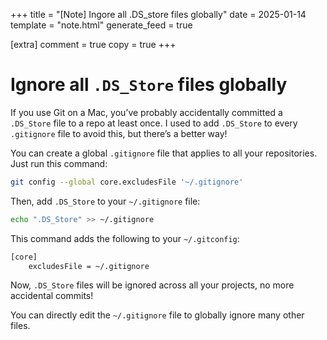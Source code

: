 +++
title = "[Note] Ingore all .DS_store files globally"
date = 2025-01-14
template = "note.html"
generate_feed = true

[extra]
comment = true
copy = true
+++

# Ignore all `.DS_Store` files globally

If you use Git on a Mac, you’ve probably accidentally committed a `.DS_Store` file to a repo at least once. I used to add `.DS_Store` to every `.gitignore` file to avoid this, but there’s a better way!

You can create a global `.gitignore` file that applies to all your repositories. Just run this command:

```bash
git config --global core.excludesFile '~/.gitignore'
```

Then, add `.DS_Store` to your `~/.gitignore` file:

```bash
echo ".DS_Store" >> ~/.gitignore
```

This command adds the following to your `~/.gitconfig`:

```bash
[core]
    excludesFile = ~/.gitignore
```

Now, `.DS_Store` files will be ignored across all your projects, no more accidental commits!

You can directly edit the `~/.gitignore` file to globally ignore many other files.
